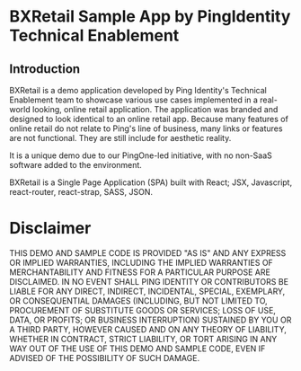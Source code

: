 # BXRetail Sample App by PingIdentity Technical Enablement

## Introduction
BXRetail is a demo application developed by Ping Identity's Technical Enablement team to showcase various use cases implemented in a real-world looking, online retail application. The application was branded and designed to look identical to an online retail app. Because many features of online retail do not relate to Ping's line of business, many links or features are not functional. They are still include for aesthetic reality. 

It is a unique demo due to our PingOne-led initiative, with no non-SaaS software added to the environment.

BXRetail is a Single Page Application (SPA) built with React; JSX, Javascript, react-router, react-strap, SASS, JSON.


# Disclaimer
THIS DEMO AND SAMPLE CODE IS PROVIDED "AS IS" AND ANY EXPRESS OR IMPLIED WARRANTIES, INCLUDING THE IMPLIED WARRANTIES OF MERCHANTABILITY AND FITNESS FOR A PARTICULAR PURPOSE ARE DISCLAIMED. IN NO EVENT SHALL PING IDENTITY OR CONTRIBUTORS BE LIABLE FOR ANY DIRECT, INDIRECT, INCIDENTAL, SPECIAL, EXEMPLARY, OR CONSEQUENTIAL DAMAGES (INCLUDING, BUT NOT LIMITED TO, PROCUREMENT OF SUBSTITUTE GOODS OR SERVICES; LOSS OF USE, DATA, OR PROFITS; OR BUSINESS INTERRUPTION) SUSTAINED BY YOU OR A THIRD PARTY, HOWEVER CAUSED AND ON ANY THEORY OF LIABILITY, WHETHER IN CONTRACT, STRICT LIABILITY, OR TORT ARISING IN ANY WAY OUT OF THE USE OF THIS DEMO AND SAMPLE CODE, EVEN IF ADVISED OF THE POSSIBILITY OF SUCH DAMAGE.